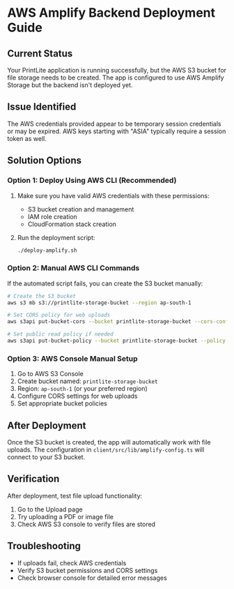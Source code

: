 # AWS Amplify Backend Deployment Guide

## Current Status
Your PrintLite application is running successfully, but the AWS S3 bucket for file storage needs to be created. The app is configured to use AWS Amplify Storage but the backend isn't deployed yet.

## Issue Identified
The AWS credentials provided appear to be temporary session credentials or may be expired. AWS keys starting with "ASIA" typically require a session token as well.

## Solution Options

### Option 1: Deploy Using AWS CLI (Recommended)
1. Make sure you have valid AWS credentials with these permissions:
   - S3 bucket creation and management
   - IAM role creation
   - CloudFormation stack creation

2. Run the deployment script:
   ```bash
   ./deploy-amplify.sh
   ```

### Option 2: Manual AWS CLI Commands
If the automated script fails, you can create the S3 bucket manually:

```bash
# Create the S3 bucket
aws s3 mb s3://printlite-storage-bucket --region ap-south-1

# Set CORS policy for web uploads
aws s3api put-bucket-cors --bucket printlite-storage-bucket --cors-configuration file://cors-config.json

# Set public read policy if needed
aws s3api put-bucket-policy --bucket printlite-storage-bucket --policy file://bucket-policy.json
```

### Option 3: AWS Console Manual Setup
1. Go to AWS S3 Console
2. Create bucket named: `printlite-storage-bucket`
3. Region: `ap-south-1` (or your preferred region)
4. Configure CORS settings for web uploads
5. Set appropriate bucket policies

## After Deployment
Once the S3 bucket is created, the app will automatically work with file uploads. The configuration in `client/src/lib/amplify-config.ts` will connect to your S3 bucket.

## Verification
After deployment, test file upload functionality:
1. Go to the Upload page
2. Try uploading a PDF or image file
3. Check AWS S3 console to verify files are stored

## Troubleshooting
- If uploads fail, check AWS credentials
- Verify S3 bucket permissions and CORS settings
- Check browser console for detailed error messages
